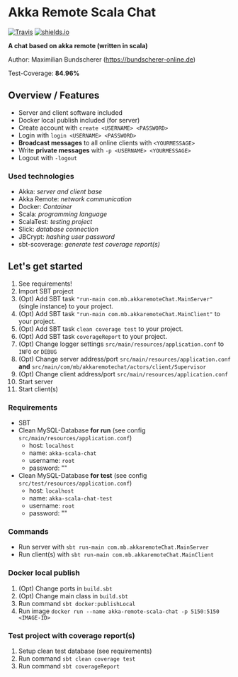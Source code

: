 # Akka Remote Scala Chat

[![Travis](https://img.shields.io/travis/rust-lang/rust.svg)](https://github.com/maxbundscherer/akka-remote-scala-chat)
[![shields.io](http://img.shields.io/badge/license-Apache2-blue.svg)](http://www.apache.org/licenses/LICENSE-2.0.txt)

**A chat based on akka remote (written in scala)**

Author: Maximilian Bundscherer (https://bundscherer-online.de)

Test-Coverage: **84.96%**

## Overview / Features
- Server and client software included
- Docker local publish included (for server)
- Create account with ``create <USERNAME> <PASSWORD>``
- Login with ``login <USERNAME> <PASSWORD>``
- **Broadcast messages** to all online clients with ``<YOURMESSAGE>``
- Write **private messages** with ``-p <USERNAME> <YOURMESSAGE>``
- Logout with ``-logout``

### Used technologies
- Akka: *server and client base*
- Akka Remote: *network communication*
- Docker: *Container*
- Scala: *programming language*
- ScalaTest: *testing project*
- Slick: *database connection*
- JBCrypt: *hashing user password*
- sbt-scoverage: *generate test coverage report(s)*

## Let's get started
1. See requirements!
2. Import SBT project
3. (Opt) Add SBT task ``"run-main com.mb.akkaremoteChat.MainServer"`` (single instance) to your project.
4. (Opt) Add SBT task ``"run-main com.mb.akkaremoteChat.MainClient"`` to your project.
5. (Opt) Add SBT task ``clean coverage test`` to your project.
6. (Opt) Add SBT task ``coverageReport`` to your project.
7. (Opt) Change logger settings ``src/main/resources/application.conf`` to `INFO` or `DEBUG`
8. (Opt) Change server address/port ``src/main/resources/application.conf`` **and** ``src/main/com/mb/akkaremotechat/actors/client/Supervisor``
9. (Opt) Change client address/port ``src/main/resources/application.conf``
10. Start server
11. Start client(s)

### Requirements
- SBT
- Clean MySQL-Database **for run** (see config ``src/main/resources/application.conf``)
    - host: ``localhost``
    - name: ``akka-scala-chat``
    - username: ``root``
    - password: ""
- Clean MySQL-Database **for test** (see config ``src/test/resources/application.conf``)
    - host: ``localhost``
    - name: ``akka-scala-chat-test``
    - username: ``root``
    - password: ""
    
### Commands
- Run server with ``sbt run-main com.mb.akkaremoteChat.MainServer``
- Run client(s) with ``sbt run-main com.mb.akkaremoteChat.MainClient``

### Docker local publish
1. (Opt) Change ports in ``build.sbt``
2. (Opt) Change main class in ``build.sbt``
3. Run command ``sbt docker:publishLocal``
4. Run image ``docker run --name akka-remote-scala-chat -p 5150:5150 <IMAGE-ID>``

### Test project with coverage report(s)
1. Setup clean test database (see requirements)
2. Run command ``sbt clean coverage test``
3. Run command ``sbt coverageReport``
